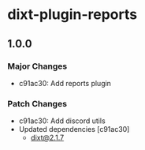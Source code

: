 # dixt-plugin-reports

## 1.0.0

### Major Changes

- c91ac30: Add reports plugin

### Patch Changes

- c91ac30: Add discord utils
- Updated dependencies [c91ac30]
  - dixt@2.1.7
